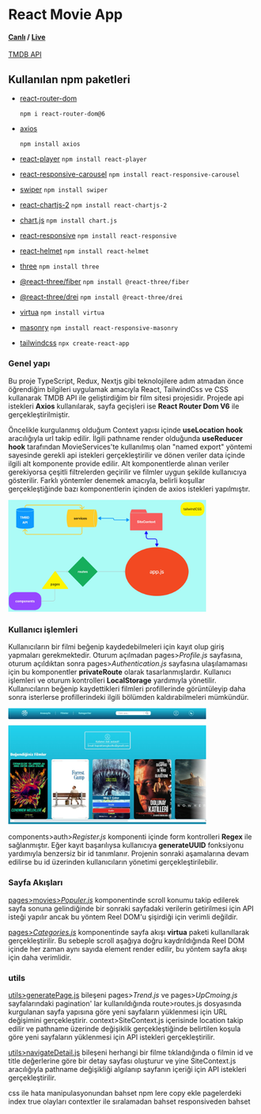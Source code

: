 # React Movie App

#### [Canlı](https://tmdbmovieapp95.netlify.app) / [Live](https://tmdbmovieapp95.netlify.app)

[TMDB API](https://developer.themoviedb.org/docs)

## Kullanılan npm paketleri

- [react-router-dom](https://www.npmjs.com/package/react-router-dom)

  ```
  npm i react-router-dom@6
  ```

- [axios](https://www.npmjs.com/package/axios)

  ```
  npm install axios
  ```

- [react-player](https://www.npmjs.com/package/react-player)
  `npm install react-player`

- [react-responsive-carousel](https://www.npmjs.com/package/react-responsive-carousel)
  `npm install react-responsive-carousel`

- [swiper](https://www.npmjs.com/package/swiper)
  `npm install swiper`

- [react-chartjs-2](https://www.npmjs.com/package/react-chartjs-2)
  `npm install react-chartjs-2`

- [chart.js](https://www.npmjs.com/package/chart.js)
  `npm install chart.js`

- [react-responsive](https://www.npmjs.com/package/react-responsive)
  `npm install react-responsive`

- [react-helmet](https://www.npmjs.com/package/react-helmet)
  `npm install react-helmet`

- [three](https://www.npmjs.com/package/three)
  `npm install three`

- [@react-three/fiber](https://www.npmjs.com/package/@react-three/fiber)
  `npm install @react-three/fiber`

- [@react-three/drei](https://www.npmjs.com/package/@react-three/drei)
  `npm install @react-three/drei`

- [virtua](https://www.npmjs.com/package/virtua)
  `npm install virtua`

- [masonry](https://www.npmjs.com/package/react-responsive-masonry)
  `npm install react-responsive-masonry`

- [tailwindcss](https://tailwindcss.com/docs/guides/create-react-app)
  `npx create-react-app`

### Genel yapı

Bu proje TypeScript, Redux, Nextjs gibi teknolojilere adım atmadan önce öğrendiğim bilgileri uygulamak amacıyla React, TailwindCss ve CSS kullanarak TMDB API ile geliştirdiğim bir film sitesi projesidir. Projede api istekleri **Axios** kullanılarak, sayfa geçişleri ise **React Router Dom V6** ile gerçekleştirilmiştir.

Öncelikle kurgulanmış olduğum Context yapısı içinde **useLocation hook** aracılığıyla url takip edilir. İlgili pathname render olduğunda **useReducer hook** tarafından MovieServices'te kullanılmış olan "named export" yöntemi sayesinde gerekli api istekleri gerçekleştirilir ve dönen veriler data içinde ilgili alt komponente provide edilir. Alt komponentlerde alınan veriler gerekiyorsa çeşitli filtrelerden geçirilir ve filmler uygun şekilde kullanıcıya gösterilir. Farklı yöntemler denemek amacıyla, belirli koşullar gerçekleştiğinde bazı komponentlerin içinden de axios istekleri yapılmıştır.

  <img src="./src/assest/image/MovieProject.jpg" width="400" style="display: inline-block;" />

### Kullanıcı işlemleri

Kullanıcıların bir filmi beğenip kaydedebilmeleri için kayıt olup giriş yapmaları gerekmektedir. Oturum açılmadan pages>_Profile.js_ sayfasına, oturum açıldıktan sonra pages>_Authentication.js_ sayfasına ulaşılamaması için bu komponentler **privateRoute** olarak tasarlanmışlardır. Kullanıcı işlemleri ve oturum kontrolleri **LocalStorage** yardımıyla yönetilir. Kullanıcıların beğenip kaydettikleri filmleri profillerinde görüntüleyip daha sonra isterlerse profillerindeki ilgili bölümden kaldırabilmeleri mümkündür.

<img src="./src/assest/image/Profile.jpg" width="400" style="display: inline-block;" />

components>auth>_Register.js_ komponenti içinde form kontrolleri **Regex** ile sağlanmıştır. Eğer kayıt başarılıysa kullanıcıya **generateUUID** fonksiyonu yardımıyla benzersiz bir id tanımlanır. Projenin sonraki aşamalarına devam edilirse bu id üzerinden kullanıcıların yönetimi gerçekleştirilebilir.

### Sayfa Akışları

<ins>pages>movies>_Populer.js_</ins> komponentinde scroll konumu takip edilerek sayfa sonuna gelindiğinde bir sonraki sayfadaki verilerin getirilmesi için API isteği yapılır ancak bu yöntem Reel DOM'u şişirdiği için verimli değildir.

<u>pages>_Categories.js_</u> komponentinde sayfa akışı **virtua** paketi kullanıllarak gerçekleştirilir. Bu sebeple scroll aşağıya doğru kaydrıldığında Reel DOM içinde her zaman aynı sayıda element render edilir, bu yöntem sayfa akışı için daha verimlidir.

### utils

<ins>utils>generatePage.js</ins> bileşeni pages>_Trend.js_ ve pages>_UpCmoing.js_ sayfalarındaki pagination' lar kullanıldığında route>routes.js dosyasında kurgulanan sayfa yapısına göre yeni sayfaların yüklenmesi için URL değişimini gerçekleştirir. context>SiteContext.js içerisinde location takip edilir ve pathname üzerinde değişiklik gerçekleştiğinde belirtilen koşula göre yeni sayfaların yüklenmesi için API istekleri gerçekleştirilir.

<u>utils>navigateDetail.js</u> bileşeni herhangi bir filme tıklandığında o filmin id ve title değerlerine göre bir detay sayfası oluşturur ve yine SiteContext.js aracılığıyla pathname değişikliği algılanıp sayfanın içeriği için API istekleri gerçekleştirilir.

css ile hata manipulasyonundan bahset
npm lere copy ekle
pagelerdeki index true olayları
contextler ile sıralamadan bahset
responsiveden bahset
